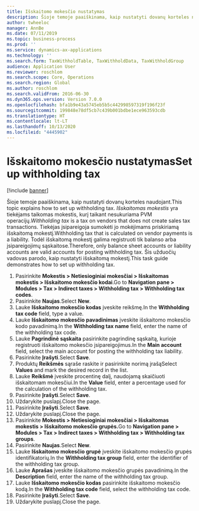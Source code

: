 ```yaml
---
title: Išskaitomo mokesčio nustatymas
description: Šioje temoje paaiškinama, kaip nustatyti dovanų korteles naudojant.
author: twheeloc
manager: AnnBe
ms.date: 07/11/2019
ms.topic: business-process
ms.prod: ''
ms.service: dynamics-ax-applications
ms.technology: ''
ms.search.form: TaxWithholdTable, TaxWithholdData, TaxWithholdGroup
audience: Application User
ms.reviewer: roschlom
ms.search.scope: Core, Operations
ms.search.region: Global
ms.author: roschlom
ms.search.validFrom: 2016-06-30
ms.dyn365.ops.version: Version 7.0.0
ms.openlocfilehash: bfa1b9e43a5745eb5b5c442998597319f196f23f
ms.sourcegitcommit: 199848e78df5cb7c439b001bdbe1ece963593cdb
ms.translationtype: HT
ms.contentlocale: lt-LT
ms.lasthandoff: 10/13/2020
ms.locfileid: "4445902"
---
```

# <a name="set-up-withholding-tax"></a><span data-ttu-id="44436-103">Išskaitomo mokesčio nustatymas</span><span class="sxs-lookup"><span data-stu-id="44436-103">Set up withholding tax</span></span>

[!include [banner](../../includes/banner.md)]

<span data-ttu-id="44436-104">Šioje temoje paaiškinama, kaip nustatyti dovanų korteles naudojant.</span><span class="sxs-lookup"><span data-stu-id="44436-104">This topic explains how to set up withholding tax.</span></span> <span data-ttu-id="44436-105">*Išskaitomas mokestis* yra tiekėjams taikomas mokestis, kurį taikant nesukuriama PVM operacijų.</span><span class="sxs-lookup"><span data-stu-id="44436-105">*Withholding tax* is a tax on vendors that does not create sales tax transactions.</span></span> <span data-ttu-id="44436-106">Tiekėjas įsipareigoja sumokėti jo mokėjimams priskiriamą išskaitomą mokestį.</span><span class="sxs-lookup"><span data-stu-id="44436-106">Withholding tax that is calculated on vendor payments is a liability.</span></span> <span data-ttu-id="44436-107">Todėl išskaitomą mokestį galima registruoti tik balanso arba įsipareigojimų sąskaitose.</span><span class="sxs-lookup"><span data-stu-id="44436-107">Therefore, only balance sheet accounts or liability accounts are valid accounts for posting withholding tax.</span></span> <span data-ttu-id="44436-108">Šis užduočių vadovas parodo, kaip nustatyti išskaitomą mokestį.</span><span class="sxs-lookup"><span data-stu-id="44436-108">This task guide demonstrates how to set up withholding tax.</span></span>

1. <span data-ttu-id="44436-109">Pasirinkite **Mokestis > Netiesioginiai mokesčiai > Išskaitomas mokestis > Išskaitomo mokesčio kodai**.</span><span class="sxs-lookup"><span data-stu-id="44436-109">Go to **Navigation pane > Modules > Tax > Indirect taxes > Withholding tax > Withholding tax codes**.</span></span>
2. <span data-ttu-id="44436-110">Pasirinkite **Naujas**.</span><span class="sxs-lookup"><span data-stu-id="44436-110">Select **New**.</span></span>
3. <span data-ttu-id="44436-111">Lauke **Išskaitomo mokesčio kodas** įveskite reikšmę.</span><span class="sxs-lookup"><span data-stu-id="44436-111">In the **Withholding tax code** field, type a value.</span></span>
4. <span data-ttu-id="44436-112">Lauke **Išskaitomo mokesčio pavadinimas** įveskite išskaitomo mokesčio kodo pavadinimą.</span><span class="sxs-lookup"><span data-stu-id="44436-112">In the **Withholding tax name** field, enter the name of the withholding tax code.</span></span>
5. <span data-ttu-id="44436-113">Lauke **Pagrindinė sąskaita** pasirinkite pagrindinę sąskaitą, kurioje registruoti išskaitomo mokesčio įsipareigojimus.</span><span class="sxs-lookup"><span data-stu-id="44436-113">In the **Main account** field, select the main account for posting the withholding tax liability.</span></span>
6. <span data-ttu-id="44436-114">Pasirinkite **Įrašyti**.</span><span class="sxs-lookup"><span data-stu-id="44436-114">Select **Save**.</span></span>
7. <span data-ttu-id="44436-115">Produktų **Reikšmės** sąraše raskite ir pasirinkite norimą įrašą</span><span class="sxs-lookup"><span data-stu-id="44436-115">Select **Values** and mark the desired record in the list.</span></span>
8. <span data-ttu-id="44436-116">Lauke **Reikšmė** įveskite procentinę dalį, naudojamą skaičiuoti išskaitomam mokesčiui.</span><span class="sxs-lookup"><span data-stu-id="44436-116">In the **Value** field, enter a percentage used for the calculation of the withholding tax.</span></span>
9. <span data-ttu-id="44436-117">Pasirinkite **Įrašyti**.</span><span class="sxs-lookup"><span data-stu-id="44436-117">Select **Save**.</span></span>
10. <span data-ttu-id="44436-118">Uždarykite puslapį.</span><span class="sxs-lookup"><span data-stu-id="44436-118">Close the page.</span></span>
11. <span data-ttu-id="44436-119">Pasirinkite **Įrašyti**.</span><span class="sxs-lookup"><span data-stu-id="44436-119">Select **Save**.</span></span>
12. <span data-ttu-id="44436-120">Uždarykite puslapį.</span><span class="sxs-lookup"><span data-stu-id="44436-120">Close the page.</span></span>
13. <span data-ttu-id="44436-121">Pasirinkite **Mokestis > Netiesioginiai mokesčiai > Išskaitomas mokestis > Išskaitomo mokesčio grupės.**</span><span class="sxs-lookup"><span data-stu-id="44436-121">Go to **Navigation pane > Modules > Tax > Indirect taxes > Withholding tax > Withholding tax groups**.</span></span>
14. <span data-ttu-id="44436-122">Pasirinkite **Naujas**.</span><span class="sxs-lookup"><span data-stu-id="44436-122">Select **New**.</span></span>
15. <span data-ttu-id="44436-123">Lauke **Išskaitomo mokesčio grupė** įveskite išskaitomo mokesčio grupės identifikatorių.</span><span class="sxs-lookup"><span data-stu-id="44436-123">In the **Withholding tax group** field, enter the identifier of the withholding tax group.</span></span>
16. <span data-ttu-id="44436-124">Lauke **Aprašas** įveskite išskaitomo mokesčio grupės pavadinimą.</span><span class="sxs-lookup"><span data-stu-id="44436-124">In the **Description** field, enter the name of the withholding tax group.</span></span>
17. <span data-ttu-id="44436-125">Lauke **Išskaitomo mokesčio kodas** pasirinkite išskaitomo mokesčio kodą.</span><span class="sxs-lookup"><span data-stu-id="44436-125">In the **Withholding tax code** field, select the withholding tax code.</span></span>
18. <span data-ttu-id="44436-126">Pasirinkite **Įrašyti**.</span><span class="sxs-lookup"><span data-stu-id="44436-126">Select **Save**.</span></span>
19. <span data-ttu-id="44436-127">Uždarykite puslapį.</span><span class="sxs-lookup"><span data-stu-id="44436-127">Close the page.</span></span>

